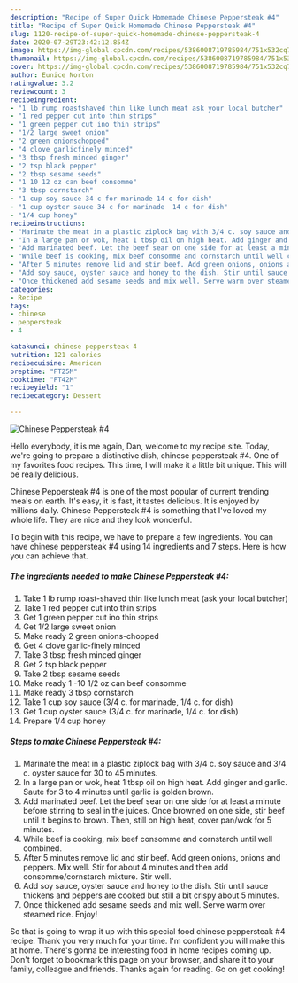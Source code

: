 ```yaml
---
description: "Recipe of Super Quick Homemade Chinese Peppersteak #4"
title: "Recipe of Super Quick Homemade Chinese Peppersteak #4"
slug: 1120-recipe-of-super-quick-homemade-chinese-peppersteak-4
date: 2020-07-29T23:42:12.854Z
image: https://img-global.cpcdn.com/recipes/5386008719785984/751x532cq70/chinese-peppersteak-4-recipe-main-photo.jpg
thumbnail: https://img-global.cpcdn.com/recipes/5386008719785984/751x532cq70/chinese-peppersteak-4-recipe-main-photo.jpg
cover: https://img-global.cpcdn.com/recipes/5386008719785984/751x532cq70/chinese-peppersteak-4-recipe-main-photo.jpg
author: Eunice Norton
ratingvalue: 3.2
reviewcount: 3
recipeingredient:
- "1 lb rump roastshaved thin like lunch meat ask your local butcher"
- "1 red pepper cut into thin strips"
- "1 green pepper cut ino thin strips"
- "1/2 large sweet onion"
- "2 green onionschopped"
- "4 clove garlicfinely minced"
- "3 tbsp fresh minced ginger"
- "2 tsp black pepper"
- "2 tbsp sesame seeds"
- "1 10 12 oz can beef consomme"
- "3 tbsp cornstarch"
- "1 cup soy sauce 34 c for marinade 14 c for dish"
- "1 cup oyster sauce 34 c for marinade  14 c for dish"
- "1/4 cup honey"
recipeinstructions:
- "Marinate the meat in a plastic ziplock bag with 3/4 c. soy sauce and 3/4 c. oyster sauce for 30 to 45 minutes."
- "In a large pan or wok, heat 1 tbsp oil on high heat. Add ginger and garlic. Saute for 3 to 4 minutes until garlic is golden brown."
- "Add marinated beef. Let the beef sear on one side for at least a minute before stirring to seal in the juices. Once browned on one side, stir beef until it begins to brown. Then, still on high heat, cover pan/wok for 5 minutes."
- "While beef is cooking, mix beef consomme and cornstarch until well combined."
- "After 5 minutes remove lid and stir beef. Add green onions, onions and peppers. Mix well. Stir for about 4 minutes and then add consomme/cornstarch mixture. Stir well."
- "Add soy sauce, oyster sauce and honey to the dish. Stir until sauce thickens and peppers are cooked but still a bit crispy about 5 minutes."
- "Once thickened add sesame seeds and mix well. Serve warm over steamed rice. Enjoy!"
categories:
- Recipe
tags:
- chinese
- peppersteak
- 4

katakunci: chinese peppersteak 4 
nutrition: 121 calories
recipecuisine: American
preptime: "PT25M"
cooktime: "PT42M"
recipeyield: "1"
recipecategory: Dessert

---
```



![Chinese Peppersteak #4](https://img-global.cpcdn.com/recipes/5386008719785984/751x532cq70/chinese-peppersteak-4-recipe-main-photo.jpg)

Hello everybody, it is me again, Dan, welcome to my recipe site. Today, we're going to prepare a distinctive dish, chinese peppersteak #4. One of my favorites food recipes. This time, I will make it a little bit unique. This will be really delicious.

Chinese Peppersteak #4 is one of the most popular of current trending meals on earth. It's easy, it is fast, it tastes delicious. It is enjoyed by millions daily. Chinese Peppersteak #4 is something that I've loved my whole life. They are nice and they look wonderful.




To begin with this recipe, we have to prepare a few ingredients. You can have chinese peppersteak #4 using 14 ingredients and 7 steps. Here is how you can achieve that.

<!--inarticleads1-->

##### The ingredients needed to make Chinese Peppersteak #4:

1. Take 1 lb rump roast-shaved thin like lunch meat (ask your local butcher)
1. Take 1 red pepper cut into thin strips
1. Get 1 green pepper cut ino thin strips
1. Get 1/2 large sweet onion
1. Make ready 2 green onions-chopped
1. Get 4 clove garlic-finely minced
1. Take 3 tbsp fresh minced ginger
1. Get 2 tsp black pepper
1. Take 2 tbsp sesame seeds
1. Make ready 1 -10 1/2 oz can beef consomme
1. Make ready 3 tbsp cornstarch
1. Take 1 cup soy sauce (3/4 c. for marinade, 1/4 c. for dish)
1. Get 1 cup oyster sauce (3/4 c. for marinade,  1/4 c. for dish)
1. Prepare 1/4 cup honey




<!--inarticleads2-->

##### Steps to make Chinese Peppersteak #4:

1. Marinate the meat in a plastic ziplock bag with 3/4 c. soy sauce and 3/4 c. oyster sauce for 30 to 45 minutes.
1. In a large pan or wok, heat 1 tbsp oil on high heat. Add ginger and garlic. Saute for 3 to 4 minutes until garlic is golden brown.
1. Add marinated beef. Let the beef sear on one side for at least a minute before stirring to seal in the juices. Once browned on one side, stir beef until it begins to brown. Then, still on high heat, cover pan/wok for 5 minutes.
1. While beef is cooking, mix beef consomme and cornstarch until well combined.
1. After 5 minutes remove lid and stir beef. Add green onions, onions and peppers. Mix well. Stir for about 4 minutes and then add consomme/cornstarch mixture. Stir well.
1. Add soy sauce, oyster sauce and honey to the dish. Stir until sauce thickens and peppers are cooked but still a bit crispy about 5 minutes.
1. Once thickened add sesame seeds and mix well. Serve warm over steamed rice. Enjoy!




So that is going to wrap it up with this special food chinese peppersteak #4 recipe. Thank you very much for your time. I'm confident you will make this at home. There's gonna be interesting food in home recipes coming up. Don't forget to bookmark this page on your browser, and share it to your family, colleague and friends. Thanks again for reading. Go on get cooking!
